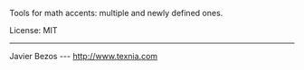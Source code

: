 
Tools for math accents: multiple and newly defined ones.

License:     MIT
________
Javier Bezos --- http://www.texnia.com






